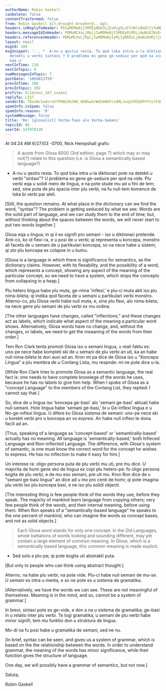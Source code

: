 ```yaml
---
authorName: Robin Gaskell
canDelete: false
contentTrasformed: false
from: Robin Gaskell &lt;drought-breaker@...&gt;
headers.inReplyToHeader: PDIwMDMwNjI3MTEyNDA3LjExMjg5LnFtYWlsQHdlYjYwMDA0Lm1haWwueWFob28uY29tPg==
headers.messageIdInHeader: PDMuMC4xLjMyLjIwMDMwNjI5MDEyMjM5LjAwNzE2NzE4QHBhY2lmaWMubmV0LmF1Pg==
headers.referencesHeader: PDMuMC4xLjMyLjIwMDMwNjIyMjIyMDU1LjAwNzA4MjJjQHBhY2lmaWMubmV0LmF1Pg==
layout: email
msgId: 109
msgSnippet: '... *  A-nu u qestio resta. To qod loka intra u-la diktionari pote na
  detekti u verbi sintaxi ? U problema es gene ge-seduce per qod na vide.  Plu verbi
  eqa u'
nextInTime: 110
nextInTopic: 0
numMessagesInTopic: 7
postDate: '1056813759'
prevInTime: 108
prevInTopic: 102
profile: bliminus_107_ssaass
replyTo: LIST
senderId: fBzxWcIwdvro5fFMQSXbJD0_9U8hwXrWdS6NXFc1dMLJxq1CM2QdPVftolF4LC7tBMnwUFpdD8NbBPbkrCOl2KVG87uFFh9ASTFqBdVd3rafNwcrkg
spamInfo.isSpam: false
spamInfo.reason: '0'
systemMessage: false
title: 'Re: [glosalist] Verba-Taxo alo Verba-Semani'
topicId: 86
userId: 147970330
---
```


At 04:24 AM 6/27/03 -0700, Nick Hempshall grafo:
>A quote from Glosa 6000 (3rd edition, page 7) which
>may or may not(?) relate to this question (i.e. is
>Glosa a semantically based language?)
>
*  A-nu u qestio resta.
   To qod loka intra u-la diktionari pote na detekti u verbi "sintaxi"?
   U problema es gene ge-seduce per qod na vide.  Plu verbi eqa u solidi
mero de lingua, e na pote stude mu ad u fini de tem; sed, sine puta de plu
spacia inter plu verbi, na fu nuli-tem komence de loka bi verbi par aleli.

  [Still, the question remains.
   At what place in the dictionary can we find the word, "syntax"?
   The problem is getting seduced by what we see.  Words are the solid part
of language, and we can study them to the end of time; but, without
thinking about the spaces between the words, we will never start to put two
words together.]
    
   Glosa eqa u lingua; in qi il es signifi pro semani - iso u diktionari
pretende.  Anti-co, ko id flexi-ra, e u posi de u verbi; qi representa u
koncepa, monstro ali faceta de u semani de u partikulari koncepa, so na
nece habe u sistem; qi sto plu koncepa ex colapse in u kumu. 

   [Glosa is a language in which there is significance for semantics, as
the dictionary claims.  However, with its flexability, and the possibility
of a word, which represents a concept, showing any aspect of the meaning of
the particular concept, so we need to have a system, which stops the
concepts from collapsing in a heap.] 
   
   Plu hetero lingua habe plu muta, ge-nima 'inflexi,' e plu-ci muta akti
iso plu nima-bileta; qi indika qod faceta de u semani u partikulari verbi
monstro.  Alterno-co, plu Glosa verbi habe nuli muta, e, sine plu flexi,
alo nima-bileta, na nece gene plu semani de plu verbi ex mu ordina.

  [The other languages have changes, called "inflections," and these
changes act as labels, which indicate what aspect of the meaning a
particular word shows.  Alternatively, Glosa words have no change, and,
without the changes, or labels, we need to get the meaaning of the words
from their order.]

   Tem Ron Clark tenta promoti Glosa iso u semani lingua, u reali faktu es:
uno-pe nece habe kompleti ski de u semani de plu verbi an uti, ka an habe
nuli nima-bileta te don auxi ad an.  Kron mi pa dice de Glosa iso u
"Koncepa Lingua" a plu membra de u Conlang Lista, mu respnde: mi ne pote
dice u-la.

  [While Ron Clark tries to promote Glosa as a semantic language, the real
fact is: one needs to have complete knowlege of the words he uses, because
he has no labels to give him help.  When I spoke of Glosa as a "concept
Language" to the members of the Conlang List, they replied: I cannot say
that.] 

   So, dice de u lingua iso 'koncepa ge-basi' alo 'semani ge-basi' aktuali
habe nuli semani.  Holo lingua habe 'semani ge-basi,' bi u Ge-inflexi
lingua e u No-ge-inflexi lingua.  U difere ko Glosa sistema de semani:
uno-pe nece ski u korekti verbi pro u koncepa an vo expresi.  An habe nuli
inflexi te dona facili ad an.

  [Thus, speaking of a language as 'concept-based' or 'semantically-based'
actually has no meaning.  All language is 'semantically-based,' both
Infleced Language and Non-inflected Language.  The difference, with Glosa's
system of semantic, is one must know the correct word for the concept he
wishes to express.  He has no inflection to make it easy for him.]

   Un interese ra: oligo persona puta de plu verbi mu uti, pre mu dice.  U
majorita de homi gene sko de lingua ex copi plu hetero-pe: fo oligo persona
kogita de plu verbi, e de mu eso semani, pre uti mu.  Kron Ron dice de u
"semani ge-basi lingua" an dice ad u mo pro centi de homi; qi pote imagina
plu verbi iso plu koncepa basi, e ne iso plu solidi objecti.

  [The interesting thing is few people think of the words they use, before
they speak.  The majority of mankind learn language from copying others;
very few people think of the words, and their internal meaning, before
using them.  When Ron speaks of a "semantically-based language" he speaks
to the one percent of mankind, who can imagine the words as concept bases,
and not as solid objects.]
 
>Each Glosa word stands for only one concept. In the
>Old Languages, whole battalions of words looking and
>sounding different, may yet contain a large element of
>common meaning. In Glosa, which is a semantically
>based language, this common meaning is made explicit.
>
*  Sed solo a plu-pe; qi pote kogita uti abstrakti puta.

  [But only to people who can think using abstract thought.]

   Alterno, na habe plu verbi; na pote vide.  Plu-ci habe nuli semani de
mu-se.
U semani es intra u menta, e so ne pote es u sistema de gramatika.

  [Alternatively, we have the words we can see.  These are not meaningful
of themselves.  Meaning is in the mind, and so, cannot be a system of
grammar.] 

   In brevi, sintaxi pote es ge-vide, e don a na u sistema de gramatika;
ge-basi in u relatio inter plu verbi.  Te logi gramatika, u semani de plu
verbi habe minor signifi, tem mu funktio don u struktura de lingua. 

   Mo-di na fu posi habe u gramatika de semani, sed ne nu. 

  [In brief, syntax can be seen, and gives us a system of grammar, which is
based on the the relationship between the words.  In order to understand
grammar, the meaning of the words has minor significance, while their
function gives the structure of language.

   One day, we will possibly have a grammar of semantics, but not now.]

Saluta,

Robin Gaskell


